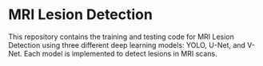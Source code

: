 # MRI Lesion Detection

This repository contains the training and testing code for MRI Lesion Detection using three different deep learning models: YOLO, U-Net, and V-Net. Each model is implemented to detect lesions in MRI scans.